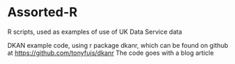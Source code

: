 # Assorted-R
R scripts, used as examples of use of UK Data Service data

DKAN example code, using r package dkanr, which can be found on github at https://github.com/tonyfujs/dkanr
The code goes with a blog article
